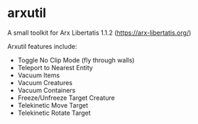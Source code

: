 # arxutil
A small toolkit for Arx Libertatis 1.1.2 (https://arx-libertatis.org/)

Arxutil features include:
  - Toggle No Clip Mode (fly through walls)
  - Teleport to Nearest Entity
  - Vacuum Items
  - Vacuum Creatures
  - Vacuum Containers
  - Freeze/Unfreeze Target Creature
  - Telekinetic Move Target
  - Telekinetic Rotate Target
